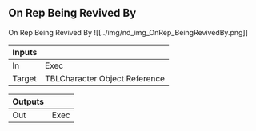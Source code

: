 ## On Rep Being Revived By
On Rep Being Revived By
![[../img/nd_img_OnRep_BeingRevivedBy.png]]

|Inputs||
|--|--|
| In | Exec |
| Target | TBLCharacter Object Reference |

|Outputs||
|--|--|
| Out | Exec |
